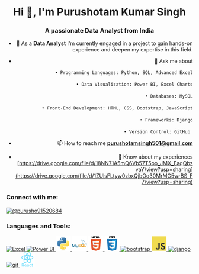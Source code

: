 <h1 align="center">Hi 👋, I'm Purushotam Kumar Singh</h1>
<h3 align="center">A passionate Data Analyst from India</h3>

<immg align="right" alt="coding" width="400" scr="https://camo.githubusercontent.com/19db51af5f90f1b152bc0b9078f5fe97053955be5074f03f17019c70345bdcdb/68747470733a2f2f6d69726f2e6d656469756d2e636f6d2f6d61782f313336302f302a37513379765349765f7430696f4a2d5a2e676966.gif">

- 🌱 As a **Data Analyst** I'm currently engaged in a project to gain hands-on experience and deepen my expertise in this field.

- 💬 Ask me about
  
      • Programming Languages: Python, SQL, Advanced Excel
      
      • Data Visualization: Power BI, Excel Charts
      
      • Databases: MySQL
      
      • Front-End Development: HTML, CSS, Bootstrap, JavaScript
      
      • Frameworks: Django
      
      • Version Control: GitHub 

- 📫 How to reach me **purushotamsingh501@gmail.com**

- 📄 Know about my experiences [https://drive.google.com/file/d/18NN71A5mQ6Vb57T5oo_JMX_EaqQbzvaY/view?usp=sharing](https://drive.google.com/file/d/1ZUlsFLtyw0zbxQjbOo30MrMG5wrBS_F7/view?usp=sharing)

<h3 align="left">Connect with me:</h3>
<p align="left">
<a href="https://www.linkedin.com/in/purushotam-kumar-singh-407344227" target="blank"><img align="center" src="https://img.icons8.com/?size=100&id=xuvGCOXi8Wyg&format=png&color=000000" alt="@purusho91520684" height="40" width="40" /></a>

</p>

<h3 align="left">Languages and Tools:</h3>
<p align="left">
<a href="https://www.w3schools.com/excel/" target="_blank" rel="noreferrer">
  <img src="https://img.icons8.com/?size=100&id=117561&format=png&color=000000" alt="Excel" width="40" height="40"/>
</a>
<a href="https://www.tutorialspoint.com/power_bi/index.htm" target="_blank" rel="noreferrer">
  <img src="https://img.icons8.com/?size=100&id=Ny0t2MYrJ70p&format=png&color=000000" alt="Power BI" width="40" height="40"/>
</a>
<a href="https://www.python.org" target="_blank" rel="noreferrer"> <img src="https://raw.githubusercontent.com/devicons/devicon/master/icons/python/python-original.svg" alt="python" width="40" height="40"/> </a> 
<a href="https://www.mysql.com/" target="_blank" rel="noreferrer"> <img src="https://raw.githubusercontent.com/devicons/devicon/master/icons/mysql/mysql-original-wordmark.svg" alt="mysql" width="40" height="40"/> </a>
<a href="https://www.w3.org/html/" target="_blank" rel="noreferrer"> <img src="https://raw.githubusercontent.com/devicons/devicon/master/icons/html5/html5-original-wordmark.svg" alt="html5" width="40" height="40"/> </a>
<a href="https://www.w3schools.com/css/" target="_blank" rel="noreferrer"> <img src="https://raw.githubusercontent.com/devicons/devicon/master/icons/css3/css3-original-wordmark.svg" alt="css3" width="40" height="40"/> </a>
<a href="https://getbootstrap.com" target="_blank" rel="noreferrer"> <img src="https://img.icons8.com/?size=100&id=PndQWK6M1Hjo&format=png&color=000000" alt="bootstrap" width="40" height="40"/> </a> 
<a href="https://developer.mozilla.org/en-US/docs/Web/JavaScript" target="_blank" rel="noreferrer"> <img src="https://raw.githubusercontent.com/devicons/devicon/master/icons/javascript/javascript-original.svg" alt="javascript" width="40" height="40"/> </a> 
<a href="https://www.djangoproject.com/" target="_blank" rel="noreferrer"> <img src="https://cdn.worldvectorlogo.com/logos/django.svg" alt="django" width="40" height="40"/> </a> 
<a href="https://git-scm.com/" target="_blank" rel="noreferrer"> <img src="https://www.vectorlogo.zone/logos/git-scm/git-scm-icon.svg" alt="git" width="40" height="40"/> </a> 
<a href="https://reactjs.org/" target="_blank" rel="noreferrer"> <img src="https://raw.githubusercontent.com/devicons/devicon/master/icons/react/react-original-wordmark.svg" alt="react" width="40" height="40"/> </a> </p>


